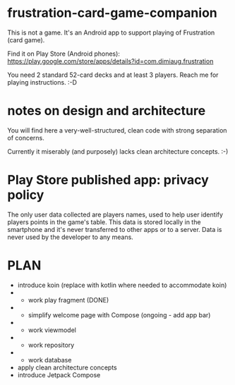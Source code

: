 # frustration-card-game-companion
This is not a game. It's an Android app to support
playing of Frustration (card game).

Find it on Play Store (Android phones):
https://play.google.com/store/apps/details?id=com.dimiaug.frustration

You need 2 standard 52-card decks and at least 3
players. Reach me for playing instructions. :-D

# notes on design and architecture
You will find here a very-well-structured, clean
code with strong separation of concerns.

Currently it miserably (and purposely) lacks clean
architecture concepts. :-)

# Play Store published app: privacy policy
The only user data collected are players names,
used to help user identify players points in the
game's table. This data is stored locally in the
smartphone and it's never transferred to other apps
or to a server. Data is never used by the developer
to any means.

# PLAN
- introduce koin (replace with kotlin where needed to accommodate koin)
- - work play fragment (DONE)
- - simplify welcome page with Compose (ongoing - add app bar)
- - work viewmodel
- - work repository
- - work database
- apply clean architecture concepts
- introduce Jetpack Compose